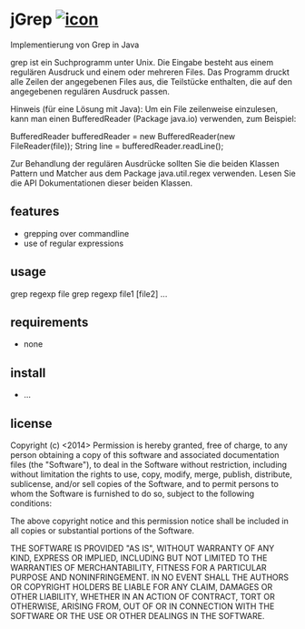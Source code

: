 jGrep [![icon](http://upload.wikimedia.org/wikipedia/commons/thumb/1/13/Glider_shadow.svg/45px-Glider_shadow.svg.png)](http://upload.wikimedia.org/wikipedia/commons/thumb/1/13/Glider_shadow.svg/45px-Glider_shadow.svg.png) 
========

Implementierung von Grep in Java

grep ist ein Suchprogramm unter Unix. Die Eingabe besteht aus einem regulären 
Ausdruck und einem oder mehreren Files. Das Programm druckt alle Zeilen der 
angegebenen Files aus, die Teilstücke enthalten, die auf den angegebenen 
regulären Ausdruck passen. 

Hinweis (für eine Lösung mit Java):
Um ein File zeilenweise einzulesen, kann man einen BufferedReader 
(Package java.io) verwenden, zum Beispiel:

BufferedReader bufferedReader = 
    new BufferedReader(new FileReader(file));
String line = bufferedReader.readLine();

Zur Behandlung der regulären Ausdrücke sollten Sie die beiden Klassen Pattern 
und Matcher aus dem Package java.util.regex verwenden. Lesen Sie die API 
Dokumentationen dieser beiden Klassen. 

features
--------
  
* grepping over commandline
* use of regular expressions

usage
-----

grep regexp file 
grep regexp file1 [file2] ...

requirements
------------

* none

install
-------

* ...

license
-------

Copyright (c) <2014> <cynay>
Permission is hereby granted, free of charge, to any person obtaining a copy of this software and associated documentation files (the "Software"), to deal in the Software without restriction, including without limitation the rights to use, copy, modify, merge, publish, distribute, sublicense, and/or sell copies of the Software, and to permit persons to whom the Software is furnished to do so, subject to the following conditions:

The above copyright notice and this permission notice shall be included in all copies or substantial portions of the Software.

THE SOFTWARE IS PROVIDED "AS IS", WITHOUT WARRANTY OF ANY KIND, EXPRESS OR IMPLIED, INCLUDING BUT NOT LIMITED TO THE WARRANTIES OF MERCHANTABILITY, FITNESS FOR A PARTICULAR PURPOSE AND NONINFRINGEMENT. IN NO EVENT SHALL THE AUTHORS OR COPYRIGHT HOLDERS BE LIABLE FOR ANY CLAIM, DAMAGES OR OTHER LIABILITY, WHETHER IN AN ACTION OF CONTRACT, TORT OR OTHERWISE, ARISING FROM, OUT OF OR IN CONNECTION WITH THE SOFTWARE OR THE USE OR OTHER DEALINGS IN THE SOFTWARE.